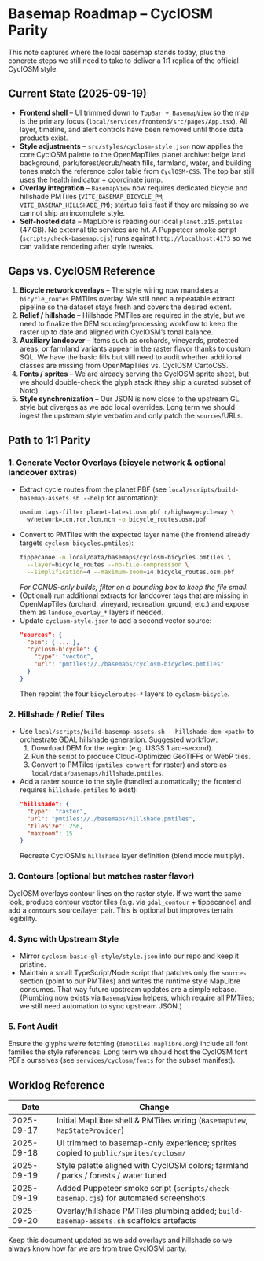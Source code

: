 # Basemap Roadmap – CyclOSM Parity

This note captures where the local basemap stands today, plus the concrete steps
we still need to take to deliver a 1:1 replica of the official CyclOSM style.

## Current State (2025-09-19)

* **Frontend shell** – UI trimmed down to `TopBar + BasemapView` so the map is
the primary focus (`local/services/frontend/src/pages/App.tsx`). All layer,
timeline, and alert controls have been removed until those data products exist.
* **Style adjustments** – `src/styles/cyclosm-style.json` now applies the core
CyclOSM palette to the OpenMapTiles planet archive: beige land background,
park/forest/scrub/heath fills, farmland, water, and building tones match the
reference color table from `CyclOSM-CSS`. The top bar still uses the health
indicator + coordinate jump.
* **Overlay integration** – `BasemapView` now requires dedicated bicycle and
  hillshade PMTiles (`VITE_BASEMAP_BICYCLE_PM`, `VITE_BASEMAP_HILLSHADE_PM`);
  startup fails fast if they are missing so we cannot ship an incomplete style.
* **Self-hosted data** – MapLibre is reading our local
`planet.z15.pmtiles` (47 GB). No external tile services are hit. A Puppeteer
smoke script (`scripts/check-basemap.cjs`) runs against `http://localhost:4173`
so we can validate rendering after style tweaks.

## Gaps vs. CyclOSM Reference

1. **Bicycle network overlays** – The style wiring now mandates a
`bicycle_routes` PMTiles overlay. We still need a repeatable extract pipeline so
the dataset stays fresh and covers the desired extent.
2. **Relief / hillshade** – Hillshade PMTiles are required in the style, but we
need to finalize the DEM sourcing/processing workflow to keep the raster up to
date and aligned with CyclOSM’s tonal balance.
3. **Auxiliary landcover** – Items such as orchards, vineyards, protected
areas, or farmland variants appear in the raster flavor thanks to custom SQL.
We have the basic fills but still need to audit whether additional classes are
missing from OpenMapTiles vs. CyclOSM CartoCSS.
4. **Fonts / sprites** – We are already serving the CyclOSM sprite sheet, but
we should double-check the glyph stack (they ship a curated subset of Noto).
5. **Style synchronization** – Our JSON is now close to the upstream GL style
but diverges as we add local overrides. Long term we should ingest the upstream
style verbatim and only patch the `sources`/URLs.

## Path to 1:1 Parity

### 1. Generate Vector Overlays (bicycle network & optional landcover extras)

* Extract cycle routes from the planet PBF (see
  `local/scripts/build-basemap-assets.sh --help` for automation):
  ```bash
  osmium tags-filter planet-latest.osm.pbf r/highway=cycleway \
    w/network=icn,rcn,lcn,ncn -o bicycle_routes.osm.pbf
  ```
* Convert to PMTiles with the expected layer name (the frontend already targets
  `cyclosm-bicycles.pmtiles`):
  ```bash
  tippecanoe -o local/data/basemaps/cyclosm-bicycles.pmtiles \
    --layer=bicycle_routes --no-tile-compression \
    --simplification=4 --maximum-zoom=14 bicycle_routes.osm.pbf
  ```
  *For CONUS-only builds, filter on a bounding box to keep the file small.*
* (Optional) run additional extracts for landcover tags that are missing in
  OpenMapTiles (orchard, vineyard, recreation_ground, etc.) and expose them as
  `landuse_overlay_*` layers if needed.
* Update `cyclusm-style.json` to add a second vector source:
  ```json
  "sources": {
    "osm": { ... },
    "cyclosm-bicycle": {
      "type": "vector",
      "url": "pmtiles://./basemaps/cyclosm-bicycles.pmtiles"
    }
  }
  ```
  Then repoint the four `bicycleroutes-*` layers to `cyclosm-bicycle`.
  
### 2. Hillshade / Relief Tiles

* Use `local/scripts/build-basemap-assets.sh --hillshade-dem <path>` to
  orchestrate GDAL hillshade generation. Suggested workflow:
  1. Download DEM for the region (e.g. USGS 1 arc-second).
  2. Run the script to produce Cloud-Optimized GeoTIFFs or WebP tiles.
  3. Convert to PMTiles (`pmtiles convert` for raster) and store as
     `local/data/basemaps/hillshade.pmtiles`.
* Add a raster source to the style (handled automatically; the frontend requires
  `hillshade.pmtiles` to exist):
  ```json
  "hillshade": {
    "type": "raster",
    "url": "pmtiles://./basemaps/hillshade.pmtiles",
    "tileSize": 256,
    "maxzoom": 15
  }
  ```
  Recreate CyclOSM’s `hillshade` layer definition (blend mode multiply).

### 3. Contours (optional but matches raster flavor)

CyclOSM overlays contour lines on the raster style. If we want the same look,
produce contour vector tiles (e.g. via `gdal_contour` + tippecanoe) and add a
`contours` source/layer pair. This is optional but improves terrain legibility.

### 4. Sync with Upstream Style

* Mirror `cyclosm-basic-gl-style/style.json` into our repo and keep it pristine.
* Maintain a small TypeScript/Node script that patches only the `sources`
  section (point to our PMTiles) and writes the runtime style MapLibre consumes.
  That way future upstream updates are a simple rebase. (Plumbing now exists via
  `BasemapView` helpers, which require all PMTiles; we still need automation to
  sync upstream JSON.)

### 5. Font Audit

Ensure the glyphs we’re fetching (`demotiles.maplibre.org`) include all font
families the style references. Long term we should host the CyclOSM font PBFs
ourselves (see `services/cyclosm/fonts` for the subset manifest).

## Worklog Reference

| Date       | Change                                                                                 |
|------------|----------------------------------------------------------------------------------------|
| 2025-09-17 | Initial MapLibre shell & PMTiles wiring (`BasemapView`, `MapStateProvider`)            |
| 2025-09-18 | UI trimmed to basemap-only experience; sprites copied to `public/sprites/cyclosm/`    |
| 2025-09-19 | Style palette aligned with CyclOSM colors; farmland / parks / forests / water tuned    |
| 2025-09-19 | Added Puppeteer smoke script (`scripts/check-basemap.cjs`) for automated screenshots    |
| 2025-09-20 | Overlay/hillshade PMTiles plumbing added; `build-basemap-assets.sh` scaffolds artefacts |

Keep this document updated as we add overlays and hillshade so we always know
how far we are from true CyclOSM parity.

